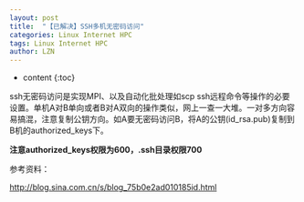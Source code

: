 ```yaml
---
layout: post
title:  "【已解决】SSH多机无密码访问" 
categories: Linux Internet HPC
tags: Linux Internet HPC
author: LZN
---
```


* content
{:toc}

ssh无密码访问是实现MPI、以及自动化批处理如scp ssh远程命令等操作的必要设置。单机A对B单向或者B对A双向的操作类似，网上一查一大堆。一对多方向容易搞混，注意复制公钥方向。如A要无密码访问B，将A的公钥(id_rsa.pub)复制到B机的authorized_keys下。

<strong>注意authorized_keys权限为600，.ssh目录权限700</strong>

参考资料：

http://blog.sina.com.cn/s/blog_75b0e2ad010185id.html